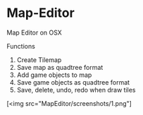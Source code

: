 # Map-Editor
Map Editor on OSX

Functions

1. Create Tilemap
2. Save map as quadtree format
3. Add game objects to map
4. Save game objects as quadtree format
5. Save, delete, undo, redo when draw tiles


[<img src="MapEditor/screenshots/1.png"]
